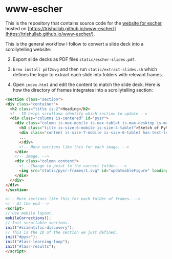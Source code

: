 # www-escher

This is the repository that contains source code for the [website for escher](https://github.com/trishullab/escher) hosted on [https://trishullab.github.io/www-escher/](https://trishullab.github.io/www-escher/).


This is the general workflow I follow to convert a slide deck into a scrollytelling website:

2. Export slide decks as PDF files `static/escher-slides.pdf`.
3. `brew install pdf2svg` and then run `static/extract-slides.sh` which defines the logic to extract each slide into folders with relevant frames.

4. Open `index.html` and edit the content to match the slide deck. Here is how the directory of frames integrates into a scrollytelling section:
  ```html
<section class="section">
  <div class="container">
    <h2 class="title is-2">Heading</h2>
    <!-- ID helps scrollama identify which section to update -->
    <div class="columns is-centered" id="pysr">
      <div class="column is-max-mobile is-max-tablet is-max-desktop is-max-widescreen article">
        <h3 class="title is-size-6-mobile is-size-4-tablet">Sketch of PySR's search space</h3>
        <div class="content is-size-7-mobile is-size-6-tablet has-text-left step">
        ...
        </div>
        <!-- More sections like this for each image. -->
      </div>
      <!-- Image. -->
      <div class="column content">
        <!-- Change to point to the correct folder. -->
        <img src="static/pysr-frames/1.svg" id="updateableFigure" loading="eager">
      </div>
    </div>
  </div>
</section>

<!-- More sections like this for each folder of frames. -->
<!-- At the end -->
<script>
  // Use mobile layout.
  mobileCorrections();
  // Init scrollable sections.
  init("#scientific-discovery");
  // This is the ID of the section we just defined.
  init("#pysr");
  init("#lasr-learning-loop");
  init("#lasr-results");
</script>
  ```